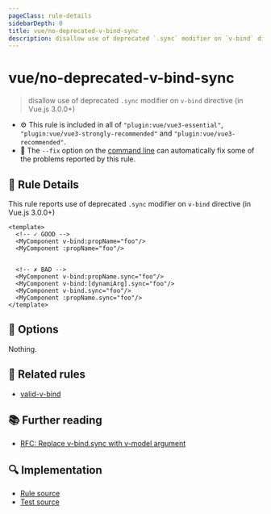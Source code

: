 ```yaml
---
pageClass: rule-details
sidebarDepth: 0
title: vue/no-deprecated-v-bind-sync
description: disallow use of deprecated `.sync` modifier on `v-bind` directive (in Vue.js 3.0.0+)
---
```

# vue/no-deprecated-v-bind-sync
> disallow use of deprecated `.sync` modifier on `v-bind` directive (in Vue.js 3.0.0+)

- :gear: This rule is included in all of `"plugin:vue/vue3-essential"`, `"plugin:vue/vue3-strongly-recommended"` and `"plugin:vue/vue3-recommended"`.
- :wrench: The `--fix` option on the [command line](https://eslint.org/docs/user-guide/command-line-interface#fixing-problems) can automatically fix some of the problems reported by this rule.

## :book: Rule Details

This rule reports use of deprecated `.sync` modifier on `v-bind` directive (in Vue.js 3.0.0+)

<eslint-code-block fix :rules="{'vue/no-deprecated-v-bind-sync': ['error']}">

```vue
<template>
  <!-- ✓ GOOD -->
  <MyComponent v-bind:propName="foo"/>
  <MyComponent :propName="foo"/>


  <!-- ✗ BAD -->
  <MyComponent v-bind:propName.sync="foo"/>
  <MyComponent v-bind:[dynamiArg].sync="foo"/>
  <MyComponent v-bind.sync="foo"/>
  <MyComponent :propName.sync="foo"/>
</template>
```

</eslint-code-block>

## :wrench: Options

Nothing.

## :couple: Related rules

- [valid-v-bind]

[valid-v-bind]: valid-v-bind.md

## :books: Further reading

- [RFC: Replace v-bind.sync with v-model argument](https://github.com/vuejs/rfcs/blob/master/active-rfcs/0005-replace-v-bind-sync-with-v-model-argument.md)

## :mag: Implementation

- [Rule source](https://github.com/vuejs/eslint-plugin-vue/blob/master/lib/rules/no-deprecated-v-bind-sync.js)
- [Test source](https://github.com/vuejs/eslint-plugin-vue/blob/master/tests/lib/rules/no-deprecated-v-bind-sync.js)
